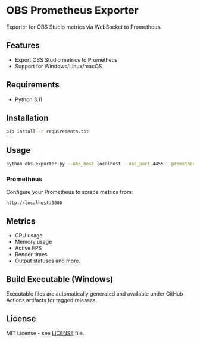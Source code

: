 # OBS Prometheus Exporter

Exporter for OBS Studio metrics via WebSocket to Prometheus.

## Features

- Export OBS Studio metrics to Prometheus
- Support for Windows/Linux/macOS

## Requirements

- Python 3.11

## Installation

```bash
pip install -r requirements.txt
```

## Usage

```bash
python obs-exporter.py --obs_host localhost --obs_port 4455 --prometheus_exporter_port 9000
```

### Prometheus

Configure your Prometheus to scrape metrics from:

```
http://localhost:9000
```

## Metrics

- CPU usage
- Memory usage
- Active FPS
- Render times
- Output statuses and more.

## Build Executable (Windows)

Executable files are automatically generated and available under GitHub Actions artifacts for tagged releases.

## License

MIT License - see [LICENSE](LICENSE) file.